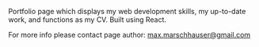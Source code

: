 Portfolio page which displays my web development skills, my up-to-date work, and functions as my CV. Built using React.

For more info please contact page author: max.marschhauser@gmail.com
